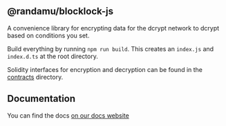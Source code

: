 ## @randamu/blocklock-js

A convenience library for encrypting data for the dcrypt network to dcrypt based on conditions you set.

Build everything by running `npm run build`. This creates an `index.js` and `index.d.ts` at the root directory.

Solidity interfaces for encryption and decryption can be found in the [contracts](./contracts) directory.

## Documentation
You can find the docs [on our docs website](https://dcrypt.network/docs/features/blocklock)
